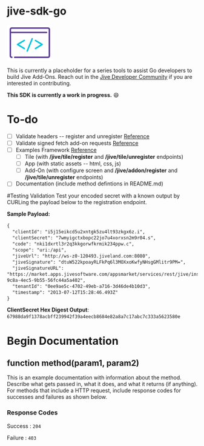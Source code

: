 # jive-sdk-go
![Alt](/dev_logo.png "Jive Developer Logo")

This is currently a placeholder for a series tools to assist Go developers to build Jive Add-Ons. Reach out in the [Jive Developer Community](community.jivesoftware.com/community/developer) if you are interested in contributing.

**This SDK is currently a work in progress.** :smile:

# To-do
- [ ] Validate headers -- register and unregister [Reference](https://community.jivesoftware.com/docs/DOC-99941#jive_content_id_Ensure_Register_Calls_are_Coming_from_a_Genuine_Jive_Instance)
- [ ] Validate signed fetch add-on requests [Reference](https://community.jivesoftware.com/docs/DOC-156557)
- [ ] Examples Framework [Reference](https://community.jivesoftware.com/docs/DOC-99941)
  - [ ] Tile (with **/jive/tile/register** and **/jive/tile/unregister** endpoints)
  - [ ] App (with static assets -- html, css, js)
  - [ ] Add-On (with configure screen and **/jive/addon/register** and **/jive/tile/unregister** endpoints)
- [ ] Documentation (include method defintions in README.md)

#Testing Validation
Test your encoded secret with a known output by CURLing the payload below to the registration endpoint.
  
  **Sample Payload:**
```
{  
  "clientId": "i5j15eikcd5u2xntgk5zu4lt93zkgx6z.i",
  "clientSecret": "7wmyigctxbopc22jo7u4xorxsn2m9r04.s",
  "code": "nki1dxrtl3r2q3kkgorwfkrmik234ppw.c",
  "scope": "uri:/api",
  "jiveUrl": "http://ws-z0-120493.jiveland.com:8080",
  "jiveSignature": "dtuW522kpoayRLFkPq6l3MOXxoKwfyNHsgGMlitr9PM=",
  "jiveSignatureURL": "https://market.apps.jivesoftware.com/appsmarket/services/rest/jive/instance/validation/29c38d1a-9c8a-4ec5-9b55-56fc44a5a402",
  "tenantId": "0ee9ae5c-4702-49eb-a716-3d46de4b10d3",
  "timestamp": "2013-07-12T15:28:46.493Z"  
}
```

**ClientSecret Hex Digest Output**:
`67988da9f1378acbff239942f39a4eecb8684e82a8a7c17abc7c333a5623580e`


# Begin Documentation
## function method(param1, param2)
This is an example documentation with information about the method. Describe what gets passed in, what it does, and what it returns (if anything).
For methods that include a HTTP request, include response codes for successes and failures as shown below.

### Response Codes
Success : `204`

Failure : `403`
